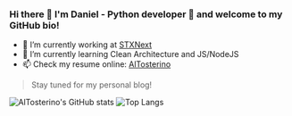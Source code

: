 ### Hi there 👋 I'm Daniel - Python developer 🐍 and welcome to my GitHub bio!

- 🔭 I’m currently working at [STXNext](https://www.stxnext.com/)
- 🌱 I’m currently learning Clean Architecture and JS/NodeJS
- 📫 Check my resume online: [AlTosterino](https://altosterino.com/)

> Stay tuned for my personal blog!
> 
![AlTosterino's GitHub stats](https://github-readme-stats.vercel.app/api?username=AlTosterino&count_private=true&show_icons=true&theme=dracula)
![Top Langs](https://github-readme-stats.vercel.app/api/top-langs/?username=Altosterino&layout=compact&theme=dracula)
